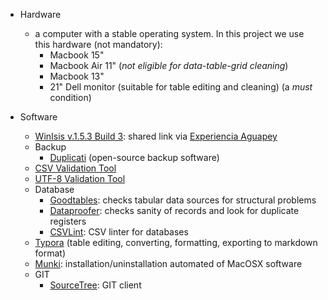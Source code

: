 * Hardware
    - a computer with a stable operating system. In this project we use this hardware (not mandatory):
        - Macbook 15"
        - Macbook Air 11" (_not eligible for data-table-grid cleaning_)
        - Macbook 13"
        - 21" Dell monitor (suitable for table editing and cleaning) (a _must_ condition)
        
* Software
    - [WinIsis v.1.5.3 Build 3](https://www.dropbox.com/s/44vpnjcs6n569h9/winisis-Windows-1.5.3.zip?dl=0): shared link via [Experiencia Aguapey](https://aguapeyexperience.wordpress.com/recursos-descargas/)
    - Backup
       - [Duplicati](https://www.duplicati.com/) (open-source backup software)
    - [CSV Validation Tool](https://github.com/digital-preservation/csv-validator)
    - [UTF-8 Validation Tool](https://github.com/digital-preservation/utf8-validator)
    - Database
       - [Goodtables](http://try.goodtables.io/): checks tabular data sources for structural problems
       - [Dataproofer](https://github.com/dataproofer/Dataproofer): checks sanity of records and look for duplicate registers
       - [CSVLint](http://csvlint.io/): CSV linter for databases
    - [Typora](https://typora.io/) (table editing, converting, formatting, exporting to markdown format)
    - [Munki](https://www.munki.org/munki/): installation/uninstallation automated of MacOSX software
    - GIT
        - [SourceTree](https://www.sourcetreeapp.com/): GIT client
    